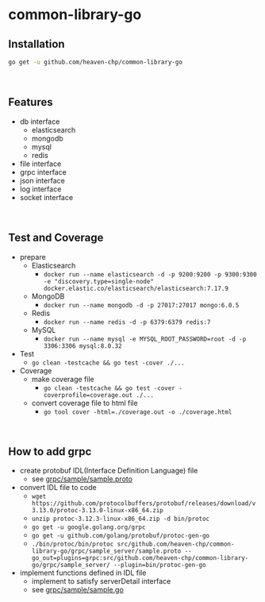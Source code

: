 # common-library-go

## Installation
```bash
go get -u github.com/heaven-chp/common-library-go
```

<br/>

## Features
 - db interface
   - elasticsearch
   - mongodb
   - mysql
   - redis
 - file interface
 - grpc interface
 - json interface
 - log interface
 - socket interface

<br/>

## Test and Coverage
 - prepare
   - Elasticsearch
     - `docker run --name elasticsearch -d -p 9200:9200 -p 9300:9300 -e "discovery.type=single-node" docker.elastic.co/elasticsearch/elasticsearch:7.17.9`
   - MongoDB
     - `docker run --name mongodb -d -p 27017:27017 mongo:6.0.5`
   - Redis
     - `docker run --name redis -d -p 6379:6379 redis:7`
   - MySQL
     - `docker run --name mysql -e MYSQL_ROOT_PASSWORD=root -d -p 3306:3306 mysql:8.0.32`
 - Test
   - `go clean -testcache && go test -cover ./...`
 - Coverage
   - make coverage file
     - `go clean -testcache && go test -cover -coverprofile=coverage.out ./...`
   - convert coverage file to html file
     - `go tool cover -html=./coverage.out -o ./coverage.html`

<br/>

## How to add grpc
 - create protobuf IDL(Interface Definition Language) file
   - see [grpc/sample/sample.proto](https://github.com/heaven-chp/common-library-go/blob/main/grpc/sample/sample.proto)
 - convert IDL file to code
   - `wget https://github.com/protocolbuffers/protobuf/releases/download/v3.13.0/protoc-3.13.0-linux-x86_64.zip`
   - `unzip protoc-3.12.3-linux-x86_64.zip -d bin/protoc`
   - `go get -u google.golang.org/grpc`
   - `go get -u github.com/golang/protobuf/protoc-gen-go`
   - `./bin/protoc/bin/protoc src/github.com/heaven-chp/common-library-go/grpc/sample_server/sample.proto --go_out=plugins=grpc:src/github.com/heaven-chp/common-library-go/grpc/sample_server/ --plugin=bin/protoc-gen-go`
  - implement functions defined in IDL file
    - implement to satisfy serverDetail interface
    - see [grpc/sample/sample.go](https://github.com/heaven-chp/common-library-go/blob/main/grpc/sample/sample.go)
